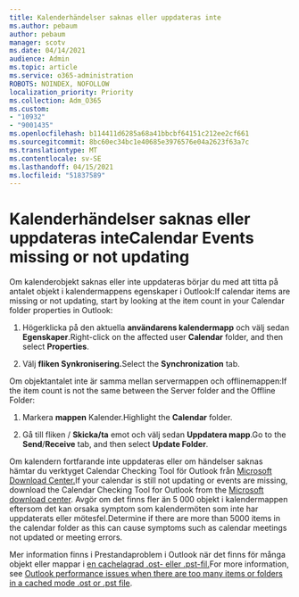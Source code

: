 ```yaml
---
title: Kalenderhändelser saknas eller uppdateras inte
ms.author: pebaum
author: pebaum
manager: scotv
ms.date: 04/14/2021
audience: Admin
ms.topic: article
ms.service: o365-administration
ROBOTS: NOINDEX, NOFOLLOW
localization_priority: Priority
ms.collection: Adm_O365
ms.custom:
- "10932"
- "9001435"
ms.openlocfilehash: b114411d6285a68a41bbcbf64151c212ee2cf661
ms.sourcegitcommit: 8bc60ec34bc1e40685e3976576e04a2623f63a7c
ms.translationtype: MT
ms.contentlocale: sv-SE
ms.lasthandoff: 04/15/2021
ms.locfileid: "51837589"
---
```

# <a name="calendar-events-missing-or-not-updating"></a><span data-ttu-id="9e570-102">Kalenderhändelser saknas eller uppdateras inte</span><span class="sxs-lookup"><span data-stu-id="9e570-102">Calendar Events missing or not updating</span></span>

<span data-ttu-id="9e570-103">Om kalenderobjekt saknas eller inte uppdateras börjar du med att titta på antalet objekt i kalendermappens egenskaper i Outlook:</span><span class="sxs-lookup"><span data-stu-id="9e570-103">If calendar items are missing or not updating, start by looking at the item count in your Calendar folder properties in Outlook:</span></span> 

1. <span data-ttu-id="9e570-104">Högerklicka på den aktuella **användarens kalendermapp** och välj sedan **Egenskaper**.</span><span class="sxs-lookup"><span data-stu-id="9e570-104">Right-click on the affected user **Calendar** folder, and then select **Properties**.</span></span>

1. <span data-ttu-id="9e570-105">Välj **fliken Synkronisering.**</span><span class="sxs-lookup"><span data-stu-id="9e570-105">Select the **Synchronization** tab.</span></span>

<span data-ttu-id="9e570-106">Om objektantalet inte är samma mellan servermappen och offlinemappen:</span><span class="sxs-lookup"><span data-stu-id="9e570-106">If the item count is not the same between the Server folder and the Offline Folder:</span></span>

1.  <span data-ttu-id="9e570-107">Markera **mappen** Kalender.</span><span class="sxs-lookup"><span data-stu-id="9e570-107">Highlight the **Calendar** folder.</span></span>

1.  <span data-ttu-id="9e570-108">Gå till fliken / **Skicka/ta** emot och välj sedan **Uppdatera mapp**.</span><span class="sxs-lookup"><span data-stu-id="9e570-108">Go to the **Send**/**Receive** tab, and then select **Update Folder**.</span></span>

<span data-ttu-id="9e570-109">Om kalendern fortfarande inte uppdateras eller om händelser saknas hämtar du verktyget Calendar Checking Tool för Outlook från [Microsoft Download Center.](https://www.microsoft.com/download/details.aspx?id=28786)</span><span class="sxs-lookup"><span data-stu-id="9e570-109">If your calendar is still not updating or events are missing, download the Calendar Checking Tool for Outlook from the [Microsoft download center](https://www.microsoft.com/download/details.aspx?id=28786).</span></span> <span data-ttu-id="9e570-110">Avgör om det finns fler än 5 000 objekt i kalendermappen eftersom det kan orsaka symptom som kalendermöten som inte har uppdaterats eller mötesfel.</span><span class="sxs-lookup"><span data-stu-id="9e570-110">Determine if there are more than 5000 items in the calendar folder as this can cause symptoms such as calendar meetings not updated or meeting errors.</span></span> 

<span data-ttu-id="9e570-111">Mer information finns i Prestandaproblem i Outlook när det finns för många objekt eller mappar i [en cachelagrad .ost- eller .pst-fil.](https://docs.microsoft.com/outlook/troubleshoot/performance/performance-issues-if-too-many-items-or-folders)</span><span class="sxs-lookup"><span data-stu-id="9e570-111">For more information, see [Outlook performance issues when there are too many items or folders in a cached mode .ost or .pst file](https://docs.microsoft.com/outlook/troubleshoot/performance/performance-issues-if-too-many-items-or-folders).</span></span>